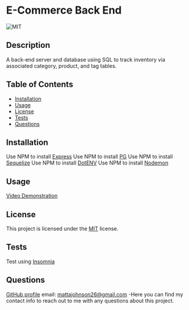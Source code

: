 # E-Commerce Back End
![MIT](https://img.shields.io/badge/License-MIT-yellow.svg)

## Description
A back-end server and database using SQL to track inventory via associated category, product, and tag tables.
          
## Table of Contents
- [Installation](#installation)
- [Usage](#usage)
- [License](#license)
- [Tests](#tests)
- [Questions](#questions)

## Installation
Use NPM to install [Express](https://www.npmjs.com/package/express)
Use NPM to install [PG](https://www.npmjs.com/package/pg)
Use NPM to install [Sequelize](https://www.npmjs.com/package/sequelize)
Use NPM to install [DotENV](https://www.npmjs.com/package/dotenv)
Use NPM to install [Nodemon](https://www.npmjs.com/package/nodemon)

## Usage
[Video Demonstration]()

## License

This project is licensed under the [MIT](https://opensource.org/licenses/MIT) license.

## Tests
Test using [Insomnia](https://insomnia.rest/)

## Questions
[GitHub profile](github.com/MattAJ26) email: mattajohnson26@gmail.com
-Here you can find my contact info to reach out to me with any questions about this project.